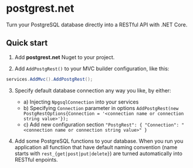 # postgrest.net

Turn your PostgreSQL database directly into a RESTful API with .NET Core.

## Quick start

1. Add **postgrest.net** Nuget to your project.

2. Add `AddPostgRest()` to your MVC builder configuration, like this:

```csharp
services.AddMvc().AddPostgRest();
```

3. Specify default database connection any way you like, by either: 
	- a) Injecting `NpgsqlConnection` into your services 
	- b) Specifying `Connection` parameter in options `AddPostgRest(new PostgRestOptions{Connection = '<connection name or connection string value>'});`
	- c) Add new configuration section `"PostgRest": { "Connection": "<connection name or connection string value>" }`
	
4. Add some PostgreSQL functions to your database. When you run you application all functiion that have default naming convention (name starts with `rest_{get|post|put|delete}`) are turned automatically into RESTful enpoints.
